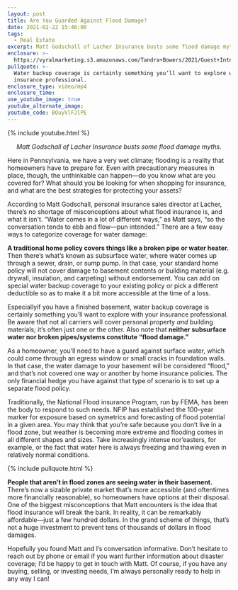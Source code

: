 ```yaml
---
layout: post
title: Are You Guarded Against Flood Damage?
date: 2021-02-22 15:46:00
tags:
  - Real Estate
excerpt: Matt Godschall of Lacher Insurance busts some flood damage myths.
enclosure: >-
  https://vyralmarketing.s3.amazonaws.com/Tandra+Bowers/2021/Guest+Interview_+Flood+Insurance.mp4
pullquote: >-
  Water backup coverage is certainly something you’ll want to explore with your
  insurance professional.
enclosure_type: video/mp4
enclosure_time:
use_youtube_image: true
youtube_alternate_image:
youtube_code: BOuyVlFJlPE
---
```


{% include youtube.html %}

<p style="text-align: center;"><em>Matt Godschall of Lacher Insurance busts some flood damage myths.</em></p>

Here in Pennsylvania, we have a very wet climate; flooding is a reality that homeowners have to prepare for. Even with precautionary measures in place, though, the unthinkable can happen—do you know what are you covered for? What should you be looking for when shopping for insurance, and what are the best strategies for protecting your assets?&nbsp;

According to Matt Godschall, personal insurance sales director at Lacher, there’s no shortage of misconceptions about what flood insurance is, and what it isn't. “Water comes in a lot of different ways,” as Matt says, “so the conversation tends to ebb and flow—pun intended.” There are a few easy ways to categorize coverage for water damage:&nbsp;

**A traditional home policy covers things like a broken pipe or water heater.** Then there’s what’s known as subsurface water, where water comes up through a sewer, drain, or sump pump. In that case, your standard home policy will not cover damage to basement contents or building material (e.g. drywall, insulation, and carpeting) without endorsement. You can add on special water backup coverage to your existing policy or pick a different deductible so as to make it a bit more accessible at the time of a loss.&nbsp;

Especiallyif you have a finished basement, water backup coverage is certainly something you’ll want to explore with your insurance professional. Be aware that not all carriers will cover personal property *and* building materials; it’s often just one or the other. Also note that **neither subsurface water nor broken pipes/systems constitute “flood damage.”&nbsp;**

As a homeowner, you’ll need to have a guard against surface water, which could come through an egress window or small cracks in foundation walls. In that case, the water damage to your basement will be considered “flood,” and that’s not covered one way or another by home insurance policies. The only financial hedge you have against that type of scenario is to set up a separate flood policy.&nbsp;

Traditionally, the National Flood insurance Program, run by FEMA, has been the body to respond to such needs. NFIP has established the 100-year marker for exposure based on symetrics and forecasting of flood potential in a given area. You may think that you’re safe because you don’t live in a flood zone, but weather is becoming more extreme and flooding comes in all different shapes and sizes. Take increasingly intense nor’easters, for example, or the fact that water here is always freezing and thawing even in relatively normal conditions.

{% include pullquote.html %}

**People that aren’t in flood zones are seeing water in their basement.** There’s now a sizable private market that’s more accessible (and oftentimes more financially reasonable), so homeowners have options at their disposal. One of the biggest misconceptions that Matt encounters is the idea that flood insurance will break the bank. In reality, it can be remarkably affordable—just a few hundred dollars. In the grand scheme of things, that’s not a huge investment to prevent tens of thousands of dollars in flood damages.&nbsp;

Hopefully you found Matt and I’s conversation informative. Don’t hesitate to reach out by phone or email if you want further information about disaster coverage; I’d be happy to get in touch with Matt. Of course, if you have any buying, selling, or investing needs, I’m always personally ready to help in any way I can\!
